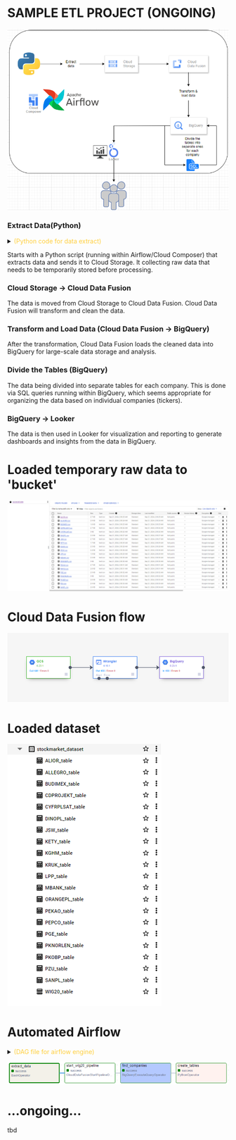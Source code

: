 # SAMPLE ETL PROJECT (ONGOING)

![Flow](assets/flow.png)

### Extract Data(Python)
<details>
  <summary><span style="color:#ffcf3f">(Python code for data extract)</span></summary>
  
```python
import yfinance as yf
from google.cloud import storage


class DataScraper:
    def __init__(self, ticker):
        self.ticker = ticker
        self.df = None
        self.engine = None
        self.info = None
        self.stock = None

    def choose_stock(self):
        self.stock = yf.Ticker(self.ticker)
        self.get_stock_info()
        return self.stock
    
    def scrap_df(self, start_date=None, end_date=None):
        self.df = self.stock.history(start=start_date, end=end_date)
        self.df.reset_index(inplace=True)
        print(f"Dataframe for -{self.ticker}- created for:\nStart date: {start_date}\nEnd date: {end_date}")
        return self.df
    
    def get_stock_info(self):
        self.info = self.stock.info
        return self.info

    def set_engine(self, engine):
        self.engine = engine
        return self.engine

    def add_df_to_sql(self):
        self.df.to_sql(name=self.ticker, con=self.engine, if_exists='replace', index=False)
        return print(f"{self.info['shortName']} added to database\n")

    def insert_column_with_filename(self):
        self.df.insert(0, 'ticker_name', f"{DS_obj.info['shortName']}", allow_duplicates=True)
        return self.df
    
class GCPUploader:
    def __init__(self, bucket_name, source_file_name, destination_blob_name):
        self.bucket_name = bucket_name
        self.source_file_name = source_file_name
        self.destination_blob_name = destination_blob_name
        
        # Upload the CSV file to a GCS bucket
    def upload_to_gcs(self):
        storage_client = storage.Client()
        bucket = storage_client.bucket(self.bucket_name)
        blob = bucket.blob(self.destination_blob_name)

        blob.upload_from_filename(self.source_file_name)

        print(f'File {self.source_file_name} uploaded to {self.destination_blob_name} in {self.bucket_name}.')


    
if __name__ == '__main__':
        
    ticker_list = ['ALE.WA','ALR.WA','BDX.WA','CDR.WA','CPS.WA','DNP.WA','JSW.WA','KGH.WA','KRU.WA','KTY.WA','LPP.WA','MBK.WA','OPL.WA','PCO.WA','PEO.WA','PGE.WA','PKN.WA','PKO.WA','PZU.WA','SPL.WA']
    for ticker in ticker_list:
        DS_obj = DataScraper(ticker)
        DS_obj.choose_stock()
        DS_obj.scrap_df()
        DS_obj.insert_column_with_filename()
        DS_obj.df.to_csv(f"{DS_obj.info['shortName']}.csv")
        GCPU_obj = GCPUploader('bucket-etl-data', f"{DS_obj.info['shortName']}.csv", f"{DS_obj.info['shortName']}.csv")
        GCPU_obj.upload_to_gcs()
```
</details>


Starts with a Python script (running within Airflow/Cloud Composer) that extracts data and sends it to Cloud Storage. It collecting raw data that needs to be temporarily stored before processing.

### Cloud Storage → Cloud Data Fusion
The data is moved from Cloud Storage to Cloud Data Fusion. Cloud Data Fusion will transform and clean the data.

### Transform and Load Data (Cloud Data Fusion → BigQuery)
After the transformation, Cloud Data Fusion loads the cleaned data into BigQuery for large-scale data storage and analysis.

### Divide the Tables (BigQuery)
The data being divided into separate tables for each company. This is done via SQL queries running within BigQuery, which seems appropriate for organizing the data based on individual companies (tickers).

### BigQuery → Looker
The data is then used in Looker for visualization and reporting to generate dashboards and insights from the data in BigQuery.



# Loaded temporary raw data to 'bucket'
![Bucket Data](assets/bucket_etl_data.png)


# Cloud Data Fusion flow
![Cloud Data Fusion](assets/wig_20_pipeline.png)


# Loaded dataset
![Cloud Data Fusion](assets/bigquery_dataset.png)


# Automated Airflow

<details>
  <summary><span style="color:#ffcf3f">(DAG file for airflow engine)</span></summary>
  
```python
from airflow import DAG
from airflow.operators.bash import BashOperator
from airflow.providers.google.cloud.operators.datafusion import CloudDataFusionStartPipelineOperator
from airflow.providers.google.cloud.operators.bigquery import BigQueryExecuteQueryOperator
from airflow.operators.python import PythonOperator
from google.cloud import bigquery
from datetime import timedelta, datetime

# Parameters
PROJECT_ID = 'keen-quest-434917-s4'
DATASET_ID = 'stockmarket_dataset'
TABLE_ID = 'WIG20_table'

default_args = {
    'retries': 1,
    'retry_delay': timedelta(minutes=5),
    'execution_timeout': timedelta(seconds=500)
}

dag = DAG('market_data_run',
          default_args=default_args,
          description='Runs an external Python script',
          schedule_interval='@daily',
          start_date=datetime(2024, 9, 19),
          catchup=False
          )

# SQL task 1: Find unique companies
find_companies_query = f"""
    SELECT DISTINCT ticker_name
    FROM `{PROJECT_ID}.{DATASET_ID}.{TABLE_ID}`;
"""

find_companies = BigQueryExecuteQueryOperator(
    task_id='find_companies',
    sql=find_companies_query,
    use_legacy_sql=False,
    dag=dag,
)

# Python script for table creation per company
def create_company_tables():
    client = bigquery.Client()
    query = f"""
        SELECT DISTINCT ticker_name
        FROM `{PROJECT_ID}.{DATASET_ID}.{TABLE_ID}`
    """
    query_job = client.query(query)
    tickers = [row['ticker_name'] for row in query_job]

    for ticker in tickers:
        create_table_query = f"""
            CREATE OR REPLACE TABLE `{PROJECT_ID}.{DATASET_ID}.{ticker}_table` AS
            SELECT *
            FROM `{PROJECT_ID}.{DATASET_ID}.{TABLE_ID}`
            WHERE ticker_name = '{ticker}';
        """
        client.query(create_table_query)

# SQL task 2: Creating table for each company
create_tables_task = PythonOperator(
    task_id='create_tables',
    python_callable=create_company_tables,
    dag=dag,
)

# Run external Python script
run_script_task = BashOperator(
    task_id='extract_data',
    bash_command='python /home/airflow/gcs/dags/scripts/data_scraper.py',
    dag=dag,
)

# Run pipeline Data Fusion
start_pipeline = CloudDataFusionStartPipelineOperator(
    location="europe-north1",
    pipeline_name="wig20_pipeline",
    instance_name="datafusion-dev",
    task_id="start_wig20_pipeline",
    pipeline_timeout=500,
    dag=dag
)

# Task order
run_script_task >> start_pipeline >> find_companies >> create_tables_task
```
</details>

![Cloud Data Fusion](assets/airflow.png)




# ...ongoing...
tbd